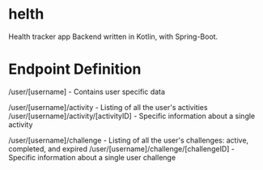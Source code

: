# helth
Health tracker app Backend written in Kotlin, with Spring-Boot.

# Endpoint Definition
/user/[username] - Contains user specific data
<br>

/user/[username]/activity - Listing of all the user's activities
<br>
/user/[username]/activity/[activityID] - Specific information about a single activity
<br>

/user/[username]/challenge - Listing of all the user's challenges: active, completed, and expired
/user/[username]/challenge/[challengeID] - Specific information about a single user challenge
